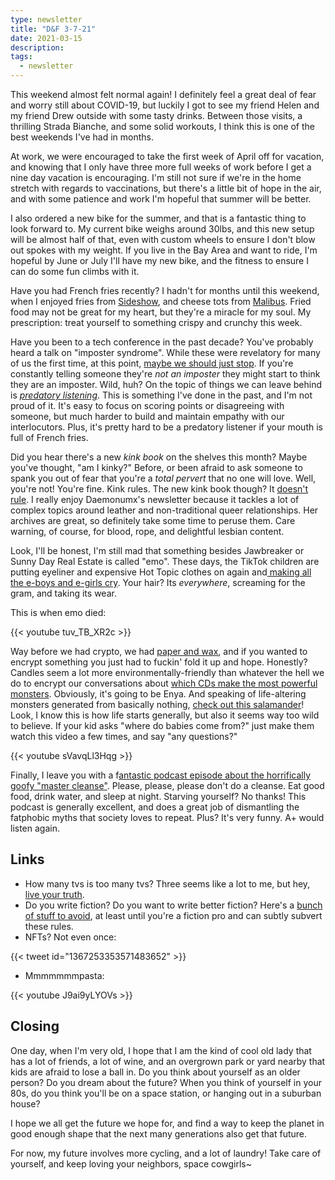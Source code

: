 ```yaml
---
type: newsletter
title: "D&F 3-7-21"
date: 2021-03-15
description: 
tags:
  - newsletter
---
```


This weekend almost felt normal again! I definitely feel a great deal of fear and worry still about COVID-19, but luckily I got to see my friend Helen and my friend Drew outside with some tasty drinks. Between those visits, a thrilling Strada Bianche, and some solid workouts, I think this is one of the best weekends I've had in months. 

At work, we were encouraged to take the first week of April off for vacation, and knowing that I only have three more full weeks of work before I get a nine day vacation is encouraging. I'm still not sure if we're in the home stretch with regards to vaccinations, but there's a little bit of hope in the air, and with some patience and work I'm hopeful that summer will be better.

I also ordered a new bike for the summer, and that is a fantastic thing to look forward to. My current bike weighs around 30lbs, and this new setup will be almost half of that, even with custom wheels to ensure I don't blow out spokes with my weight. If you live in the Bay Area and want to ride, I'm hopeful by June or July I'll have my new bike, and the fitness to ensure I can do some fun climbs with it.

Have you had French fries recently? I hadn't for months until this weekend, when I enjoyed fries from [Sideshow](https://www.sideshowkitchen.com), and cheese tots from [Malibus](https://www.malibusburgers.com). Fried food may not be great for my heart, but they're a miracle for my soul. My prescription: treat yourself to something crispy and crunchy this week.

Have you been to a tech conference in the past decade? You've probably heard a talk on "imposter syndrome". While these were revelatory for many of us the first time, at this point, [maybe we should just stop](https://hbr.org/2021/02/stop-telling-women-they-have-imposter-syndrome). If you're constantly telling someone they're _not an imposter_ they might start to think they are an imposter. Wild, huh? On the topic of things we can leave behind is _[predatory listening](https://www.tenpercent.com/meditationweeklyblog/defending-against-predatory-listening)_. This is something I've done in the past, and I'm not proud of it. It's easy to focus on scoring points or disagreeing with someone, but much harder to build and maintain empathy with our interlocutors. Plus, it's pretty hard to be a predatory listener if your mouth is full of French fries.

Did you hear there's a new _kink book_ on the shelves this month? Maybe you've thought, "am I kinky?" Before, or been afraid to ask someone to spank you out of fear that you're a _total pervert_ that no one will love. Well, you're not! You're fine. Kink rules. The new kink book though? It [doesn't rule](https://daemonumx.substack.com/p/the-commodification-of-kink). I really enjoy Daemonumx's newsletter because it tackles a lot of complex topics around leather and non-traditional queer relationships. Her archives are great, so definitely take some time to peruse them. Care warning, of course, for blood, rope, and delightful lesbian content.

Look, I'll be honest, I'm still mad that something besides Jawbreaker or Sunny Day Real Estate is called "emo". These days, the TikTok children are putting eyeliner and expensive Hot Topic clothes on again and[ making all the e-boys and e-girls cry](https://www.polygon.com/2021/3/2/22298265/tiktok-emo-music-video-celebrities). Your hair? Its _everywhere_, screaming for the gram, and  taking its wear.

This is when emo died:

{{< youtube tuv_TB_XR2c >}}

Way before we had crypto, we had [paper and wax](https://kottke.org/21/03/digitally-reading-17-century-locked-letters), and if you wanted to encrypt something you just had to fuckin' fold it up and hope. Honestly? Candles seem a lot more environmentally-friendly than whatever the hell we do to encrypt our conversations about [which CDs make the most powerful monsters](https://en.m.wikipedia.org/wiki/Monster_Rancher#Monster_generation). Obviously, it's going to be Enya. And speaking of life-altering monsters generated from basically nothing, [check out this salamander](https://www.nationalgeographic.com/animals/article/time-lapse-film-shows-salamander-development)! Look, I know this is how life starts generally, but also it seems way too wild to believe. If your kid asks "where do babies come from?" just make them watch this video a few times, and say "any questions?"

{{< youtube sVavqLl3Hqg >}}

Finally, I leave you with a f[antastic podcast episode about the horrifically goofy "master cleanse"](https://overcast.fm/+kfJpkrf_Y). Please, please, please don't do a cleanse. Eat good food, drink water, and sleep at night. Starving yourself? No thanks! This podcast is generally excellent, and does a great job of dismantling the fatphobic myths that society loves to repeat. Plus? It's very funny. A+ would listen again.

## Links

- How many tvs is too many tvs? Three seems like a lot to me, but hey, [live your truth](https://dirt.substack.com/p/dirt-three-tvs-why).
- Do you write fiction? Do you want to write better fiction? Here's a [bunch of stuff to avoid](https://www.sfwa.org/2009/06/18/turkey-city-lexicon-a-primer-for-sf-workshops/), at least until you're a fiction pro and can subtly subvert these rules.
- NFTs? Not even once:

{{< tweet id="1367253353571483652" >}}

- Mmmmmmmpasta:

{{< youtube J9ai9yLYOVs >}}

## Closing

One day, when I'm very old, I hope that I am the kind of cool old lady that has a lot of friends, a lot of wine, and an overgrown park or yard nearby that kids are afraid to lose a ball in. Do you think about yourself as an older person? Do you dream about the future? When you think of yourself in your 80s, do you think you'll be on a space station, or hanging out in a suburban house? 

I hope we all get the future we hope for, and find a way to keep the planet in good enough shape that the next many generations also get that future.

For now, my future involves more cycling, and a lot of laundry! Take care of yourself, and keep loving your neighbors, space cowgirls~
